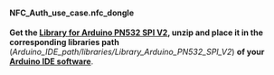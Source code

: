 #### NFC_Auth_use_case.nfc_dongle

**Get the [Library for Arduino PN532 SPI V2](http://imall.iteadstudio.com/Modules/IM130625002_ITEAD_PN532_NFC/Library_Arduino_PN532_SPI_V2.zip), unzip and place it in the corresponding libraries path**<br>(*Arduino_IDE_path/libraries/Library_Arduino_PN532_SPI_V2*) **of your [Arduino IDE software](https://www.arduino.cc/en/Main/Software)**.
